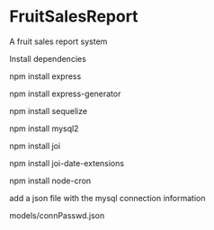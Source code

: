 # FruitSalesReport
A fruit sales report system 

Install dependencies

npm install express

npm install express-generator

npm install sequelize

npm install mysql2

npm install joi

npm install joi-date-extensions

npm install node-cron

add a json file with the mysql connection information

models/connPasswd.json

